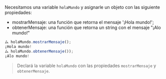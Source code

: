 Necesitamos una variable `holaMundo` y asignarle un objeto con las siguiente propiedades:

  - mostrarMensaje: una función que retorna el mensaje '¡Hola mundo!';
  - obtenerMensaje: una función que retorna un string con el mensaje "¡Alo mundo!"

```js
ム holaMundo.mostrarMensaje();
¡Hola mundo!
ム holaMundo.obtenerMensaje());
¡Alo mundo!
```
> Declará la variable `holaMundo` con las propiedades `mostrarMensaje` y `obtenerMensaje`.